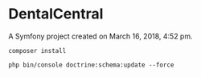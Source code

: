 DentalCentral
===========

A Symfony project created on March 16, 2018, 4:52 pm.

```text
composer install

php bin/console doctrine:schema:update --force
```
